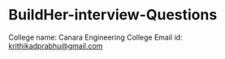 # BuildHer-interview-Questions
College name: Canara Engineering College
Email id: krithikadprabhu@gmail.com
